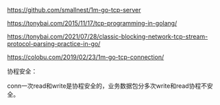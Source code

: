 https://github.com/smallnest/1m-go-tcp-server

https://tonybai.com/2015/11/17/tcp-programming-in-golang/

https://tonybai.com/2021/07/28/classic-blocking-network-tcp-stream-protocol-parsing-practice-in-go/

https://colobu.com/2019/02/23/1m-go-tcp-connection/

协程安全：

conn一次read和write是协程安全的，业务数据包分多次write和read协程不安全。